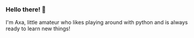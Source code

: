 ### Hello there!  👋
I'm Axa, little amateur who likes playing around with python and is always ready to learn new things!
